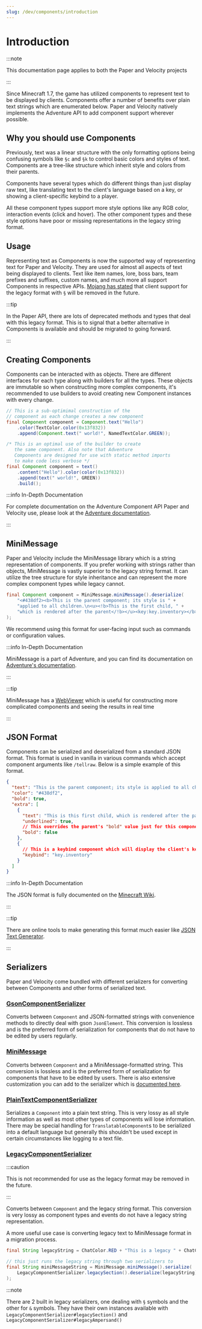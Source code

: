 ```yaml
---
slug: /dev/components/introduction
---
```


# Introduction

:::note

This documentation page applies to both the Paper and Velocity projects

:::

Since Minecraft 1.7, the game has utilized components to represent text to be displayed
by clients. Components offer a number of benefits over plain text strings which are enumerated below.
Paper and Velocity natively implements the Adventure API to add component support wherever possible.

## Why you should use Components

Previously, text was a linear structure with the only formatting options being
confusing symbols like `§c` and `§k` to control basic colors and styles of text.
Components are a tree-like structure which inherit style and colors from their parents.

Components have several types which do different things than just display raw text, like
translating text to the client's language based on a key, or showing a client-specific keybind
to a player.

All these component types support more style options like any RGB color, interaction events
(click and hover). The other component types and these style options have poor or missing
representations in the legacy string format.

## Usage

Representing text as Components is now the supported way of representing text for Paper and Velocity. They are used
for almost all aspects of text being displayed to clients. Text like item names, lore, boss bars, team prefixes and
suffixes, custom names, and much more all support Components in respective APIs.
[Mojang has stated](https://bugs.mojang.com/browse/MC-190605?focusedId=993040&page=com.atlassian.jira.plugin.system.issuetabpanels%3Acomment-tabpanel#comment-993040)
that client support for the legacy format with `§` will be removed in the future.


:::tip

In the Paper API, there are lots of deprecated methods and types that deal with this legacy format. This is to
signal that a better alternative in Components is available and should be migrated to going forward.

:::

## Creating Components

Components can be interacted with as objects. There are different interfaces for each type along with
builders for all the types. These objects are immutable so when constructing more complex components, it's
recommended to use builders to avoid creating new Component instances with every change.

```java
// This is a sub-optimimal construction of the
// component as each change creates a new component
final Component component = Component.text("Hello")
    .color(TextColor.color(0x13f832))
    .append(Component.text(" world!", NamedTextColor.GREEN));

/* This is an optimal use of the builder to create
   the same component. Also note that Adventure
   Components are designed for use with static method imports 
   to make code less verbose */
final Component component = text()
    .content("Hello").color(color(0x13f832))
    .append(text(" world!", GREEN))
    .build();
```

:::info In-Depth Documentation

For complete documentation on the Adventure Component API Paper and Velocity use, please look at the
[Adventure documentation](https://docs.advntr.dev).

:::

## MiniMessage

Paper and Velocity include the MiniMessage library which is a string representation of components. If you prefer working with
strings rather than objects, MiniMessage is vastly superior to the legacy string format. It can utilize the tree
structure for style inheritance and can represent the more complex component types while legacy cannot.

```java
final Component component = MiniMessage.miniMessage().deserialize(
    "<#438df2><b>This is the parent component; its style is " +
    "applied to all children.\n<u><!b>This is the first child, " +
    "which is rendered after the parent</!b></u><key:key.inventory></b></#438df2>"
);
```

We recommend using this format for user-facing input such as commands or configuration values.

:::info In-Depth Documentation

MiniMessage is a part of Adventure, and you can find its documentation on [Adventure's documentation](https://docs.advntr.dev/minimessage/index.html).

:::

:::tip

MiniMessage has a [WebViewer](https://webui.advntr.dev/) which is useful for constructing more complicated components and seeing the results in real time

:::

## JSON Format

Components can be serialized and deserialized from a standard JSON format. This format is used
in vanilla in various commands which accept component arguments like `/tellraw`. Below is a simple example
of this format.

```json
{
  "text": "This is the parent component; its style is applied to all children.\n",
  "color": "#438df2",
  "bold": true,
  "extra": [
    {
      "text": "This is this first child, which is rendered after the parent",
      "underlined": true,
      // This overrides the parent's "bold" value just for this component
      "bold": false
    },
    {
      // This is a keybind component which will display the client's keybind for that action
      "keybind": "key.inventory"
    }
  ]
}
```

:::info In-Depth Documentation

The JSON format is fully documented on the [Minecraft Wiki](https://minecraft.fandom.com/wiki/Raw_JSON_text_format). 

:::

:::tip

There are online tools to make generating this format much easier like [JSON Text Generator](https://minecraft.tools/en/json_text.php).

:::

## Serializers

Paper and Velocity come bundled with different serializers for converting between Components and other forms
of serialized text.

### [GsonComponentSerializer](https://jd.advntr.dev/text-serializer-gson/latest)

Converts between `Component` and JSON-formatted strings with convenience methods to directly deal with gson `JsonElement`.
This conversion is lossless and is the preferred form of serialization
for components that do not have to be edited by users regularly.

### [MiniMessage](https://jd.advntr.dev/text-minimessage/latest)

Converts between `Component` and a MiniMessage-formatted string. This conversion is lossless and is the preferred form of
serialization for components that have to be edited by users. There is also extensive customization you can add to the
serializer which is [documented here](https://docs.advntr.dev/minimessage/api.html#getting-started).

### [PlainTextComponentSerializer](https://jd.advntr.dev/text-serializer-plain/latest)

Serializes a `Component` into a plain text string. This is very lossy as all style information as well as most other
types of components will lose information. There may be special handling for `TranslatableComponent`s to be serialized
into a default language but generally this shouldn't be used except in certain circumstances like logging to a text file.


### [LegacyComponentSerializer](https://jd.advntr.dev/text-serializer-legacy/latest)

:::caution

This is not recommended for use as the legacy format may be removed in the future.

:::

Converts between `Component` and the legacy string format. This conversion is very lossy as component types and events
do not have a legacy string representation.

A more useful use case is converting legacy text to MiniMessage format in a migration process.
```java
final String legacyString = ChatColor.RED + "This is a legacy " + ChatColor.GOLD + "string";

// this just runs the legacy string through two serializers to 
final String miniMessageString = MiniMessage.miniMessage().serialize(
    LegacyComponentSerializer.legacySection().deserialize(legacyString)
);
```

:::note

There are 2 built in legacy serializers, one dealing with `§` symbols and the other for
`&` symbols. They have their own instances available with `LegacyComponentSerializer#legacySection()`
and `LegacyComponentSerializer#legacyAmpersand()`
